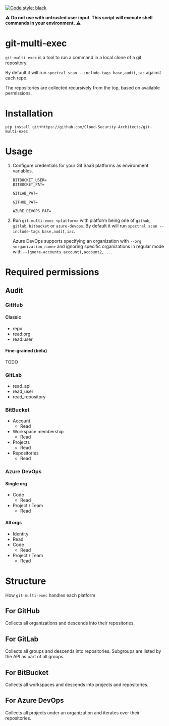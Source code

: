 [![Code style: black](https://img.shields.io/badge/code%20style-black-000000.svg)](https://github.com/psf/black)

:warning: **Do not use with untrusted user input. This script will execute shell commands in your environment.** :warning:

# git-multi-exec

`git-multi-exec` is a tool to run a command in a local clone of a git repository.

By default it will run `spectral scan --include-tags base,audit,iac` against each repo.

The repositories are collected recursively from the top, based on available permissions.

# Installation
`pip install git+https://github.com/Cloud-Security-Architects/git-multi-exec`

# Usage
1. Configure credentials for your Git SaaS platforms as environment variables.

    ```env
    BITBUCKET_USER=
    BITBUCKET_PAT=

    GITLAB_PAT=

    GITHUB_PAT=

    AZURE_DEVOPS_PAT=
    ```

2. Run `git-multi-exec <platform>` with platform being one of `github`, `gitlab`, `bitbucket` or `azure-devops`.
   By default it will run `spectral scan --include-tags base,audit,iac`.

   Azure DevOps supports specifying an organization with `--org <organization_name>` and ignoring specific organizations in regular mode with `--ignore-accounts account1,account2,...`. 


# Required permissions

## Audit
### GitHub
#### Classic
- repo
- read:org
- read:user
#### Fine-grained (beta)
TODO

### GitLab
- read_api
- read_user
- read_repository

### BitBucket
- Account
    - Read
- Workspace membership
    - Read
- Projects
    - Read
- Repositories
    - Read

### Azure DevOps
#### Single org
- Code
    - Read
- Project / Team
    - Read
#### All orgs
- Identity
 - Read
- Code
  - Read
- Project / Team
  - Read

# Structure
How `git-multi-exec` handles each platform

## For GitHub
Collects all organizations and descends into their repositories.

## For GitLab
Collects all groups and descends into repositories.
Subgroups are listed by the API as part of all groups.

## For BitBucket
Collects all workspaces and descends into projects and repositories.

## For Azure DevOps
Collects all projects under an organization and iterates over their repositories.